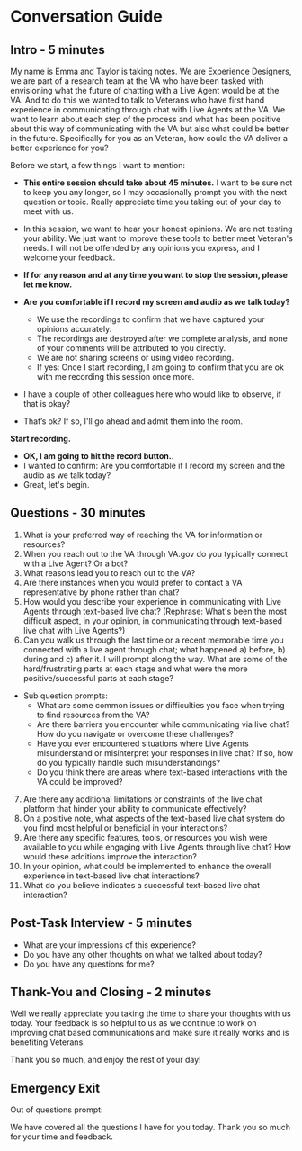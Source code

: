 # Conversation Guide 

## Intro - 5 minutes

My name is Emma and Taylor is taking notes. We are Experience Designers, we are part of a research team at the VA who have been tasked with envisioning what the future of chatting with a Live Agent would be at the VA. And to do this we wanted to talk to Veterans who have first hand experience in communicating through chat with Live Agents at the VA. We want to learn about each step of the process and what has been positive about this way of communicating with the VA but also what could be better in the future. Specifically for you as an Veteran, how could the VA deliver a better experience for you?   

Before we start, a few things I want to mention:

- **This entire session should take about 45 minutes.**  I want to be sure not to keep you any longer, so I may occasionally prompt you with the next question or topic. Really appreciate time you taking out of your day to meet with us. 
- In this session, we want to hear your honest opinions. We are not testing your ability. We just want to improve these tools to better meet Veteran's needs. I will not be offended by any opinions you express, and I welcome your feedback.
- **If for any reason and at any time you want to stop the session, please let me know.**
- **Are you comfortable if I record my screen and audio as we talk today?**
    - We use the recordings to confirm that we have captured your opinions accurately.
    - The recordings are destroyed after we complete analysis, and none of your comments will be attributed to you directly. 
    - We are not sharing screens or using video recording.
    - If yes: Once I start recording, I am going to confirm that you are ok with me recording this session once more.

- I  have a couple of other colleagues here who would like to observe, if that is okay?
- That’s ok? If so, I'll go ahead and admit them into the room.

**Start recording.**

- **OK, I am going to hit the record button.**.
- I wanted to confirm: Are you comfortable if I record my screen and the audio as we talk today? 
- Great, let's begin.

## Questions  - 30 minutes

1. What is your preferred way of reaching the VA for information or resources?
2. When you reach out to the VA through VA.gov do you typically connect with a Live Agent? Or a bot? 
3. What reasons lead you to reach out to the VA? 
4. Are there instances when you would prefer to contact a VA representative by phone rather than chat?
5. How would you describe your experience in communicating with Live Agents through text-based live chat? (Rephrase: What's been the most difficult aspect, in your opinion, in communicating through text-based live chat with Live Agents?)
6. Can you walk us through the last time or a recent memorable time you connected with a live agent through chat; what happened a) before, b) during and c) after it. I will prompt along the way. What are some of the hard/frustrating parts at each stage and what were the more positive/successful parts at each stage? 
  - Sub question prompts:
    - What are some common issues or difficulties you face when trying to find resources from the VA?  
    - Are there barriers you encounter while communicating via live chat? How do you navigate or overcome these challenges? 
    - Have you ever encountered situations where Live Agents misunderstand or misinterpret your responses in live chat? If so, how do you typically handle such misunderstandings?
    - Do you think there are areas where text-based interactions with the VA could be improved?
7. Are there any additional limitations or constraints of the live chat platform that hinder your ability to communicate effectively?
8. On a positive note, what aspects of the text-based live chat system do you find most helpful or beneficial in your interactions?
9. Are there any specific features, tools, or resources you wish were available to you while engaging with Live Agents through live chat? How would these additions improve the interaction?
10. In your opinion, what could be implemented to enhance the overall experience in text-based live chat interactions?
11. What do you believe indicates a successful text-based live chat interaction?


## Post-Task Interview - 5 minutes

  - What are your impressions of this experience?
  - Do you have any other thoughts on what we talked about today? 
  - Do you have any questions for me?

## Thank-You and Closing - 2 minutes

Well we really appreciate you taking the time to share your thoughts with us today. Your feedback is so helpful to us as we continue to work on improving chat based communications and make sure it really works and is benefiting Veterans.

Thank you so much, and enjoy the rest of your day!

##

## Emergency Exit

  Out of questions prompt:
  
  We have covered all the questions I have for you today. Thank you so much for your time and feedback.
